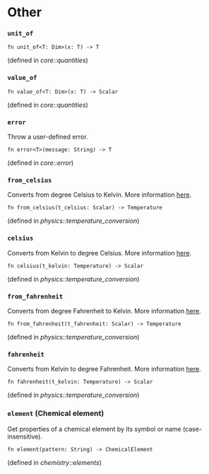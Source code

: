 <!-- NOTE! This file is auto-generated -->

# Other

### `unit_of`

```nbt
fn unit_of<T: Dim>(x: T) -> T
```
(defined in *core::quantities*)

### `value_of`

```nbt
fn value_of<T: Dim>(x: T) -> Scalar
```
(defined in *core::quantities*)

### `error`
Throw a user-defined error.

```nbt
fn error<T>(message: String) -> T
```
(defined in *core::error*)

### `from_celsius`
Converts from degree Celsius to Kelvin.
More information [here](https://en.wikipedia.org/wiki/Conversion_of_scales_of_temperature).

```nbt
fn from_celsius(t_celsius: Scalar) -> Temperature
```
(defined in *physics::temperature_conversion*)

### `celsius`
Converts from Kelvin to degree Celsius.
More information [here](https://en.wikipedia.org/wiki/Conversion_of_scales_of_temperature).

```nbt
fn celsius(t_kelvin: Temperature) -> Scalar
```
(defined in *physics::temperature_conversion*)

### `from_fahrenheit`
Converts from degree Fahrenheit to Kelvin.
More information [here](https://en.wikipedia.org/wiki/Conversion_of_scales_of_temperature).

```nbt
fn from_fahrenheit(t_fahrenheit: Scalar) -> Temperature
```
(defined in *physics::temperature_conversion*)

### `fahrenheit`
Converts from Kelvin to degree Fahrenheit.
More information [here](https://en.wikipedia.org/wiki/Conversion_of_scales_of_temperature).

```nbt
fn fahrenheit(t_kelvin: Temperature) -> Scalar
```
(defined in *physics::temperature_conversion*)

### `element` (Chemical element)
Get properties of a chemical element by its symbol or name (case-insensitive).

```nbt
fn element(pattern: String) -> ChemicalElement
```
(defined in *chemistry::elements*)

